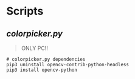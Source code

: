 # Scripts


## *colorpicker.py*

> ONLY PC!!

```
# colorpicker.py dependencies
pip3 uninstall opencv-contrib-python-headless
pip3 install opencv-python
```
